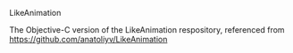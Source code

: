  LikeAnimation


 The Objective-C version of the LikeAnimation respository, referenced from https://github.com/anatoliyv/LikeAnimation
